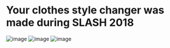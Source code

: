 # Your clothes style changer was made during SLASH 2018
![image](https://i.ibb.co/7rKhJPs/0e00deb6-c387-489b-bcf8-3d06e8455a4a.png)
![image](https://i.ibb.co/Sr3PXKZ/9f9c1ea0-48f1-4a55-97b3-979a591cc58c.png)
![image](https://i.ibb.co/rQfszpx/ff666d83-a16d-4b11-8c1e-876266c326bc.png)



